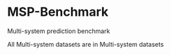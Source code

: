# MSP-Benchmark
Multi-system prediction benchmark


All Multi-system datasets are in Multi-system datasets  
